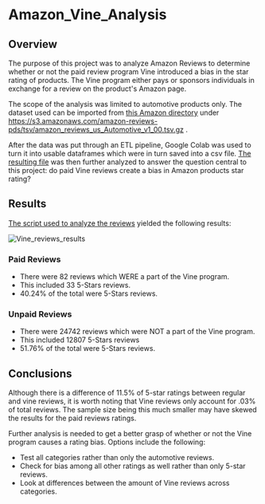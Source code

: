 # Amazon_Vine_Analysis

## Overview

The purpose of this project was to analyze Amazon Reviews to determine whether or not the paid review program Vine introduced a bias in the star rating of products. The Vine program either pays or sponsors individuals in exchange for a review on the product's Amazon page.

The scope of the analysis was limited to automotive products only. The dataset used can be imported from [this Amazon directory](https://s3.amazonaws.com/amazon-reviews-pds/tsv/index.txt) under https://s3.amazonaws.com/amazon-reviews-pds/tsv/amazon_reviews_us_Automotive_v1_00.tsv.gz .

After the data was put through an ETL pipeline, Google Colab was used to turn it into usable dataframes which were in turn saved into a csv file. [The resulting file](https://github.com/MuzX9p088KKe/Amazon_Vine_Analysis/blob/main/Resources/vine_table.csv) was then further analyzed to answer the question central to this project: do paid Vine reviews create a bias in Amazon products star rating?

## Results

[The script used to analyze the reviews](https://github.com/MuzX9p088KKe/Amazon_Vine_Analysis/blob/main/Vine_Review_Analysis.ipynb) yielded the following results:

![Vine_reviews_results](https://user-images.githubusercontent.com/76575162/131230940-e7543416-48a2-47e3-a9ed-c7c84a343d0f.png)


### Paid Reviews
- There were 82 reviews which WERE a part of the Vine program.
-  This included 33 5-Stars reviews.
-  40.24% of the total were 5-Stars reviews.

### Unpaid Reviews
- There were 24742 reviews which were NOT a part of the Vine program. 
- This included 12807 5-Stars reviews
- 51.76% of the total were 5-Stars reviews.

## Conclusions

Although there is a difference of 11.5% of 5-star ratings between regular and vine reviews, it is worth noting that Vine reviews only account for .03% of total reviews. The sample size being this much smaller may have skewed the results for the paid reviews ratings. 

Further analysis is needed to get a better grasp of whether or not the Vine program causes a rating bias. Options include the following:
- Test all categories rather than only the automotive reviews.
- Check for bias among all other ratings as well rather than only 5-star reviews.
- Look at differences between the amount of Vine reviews across categories.
